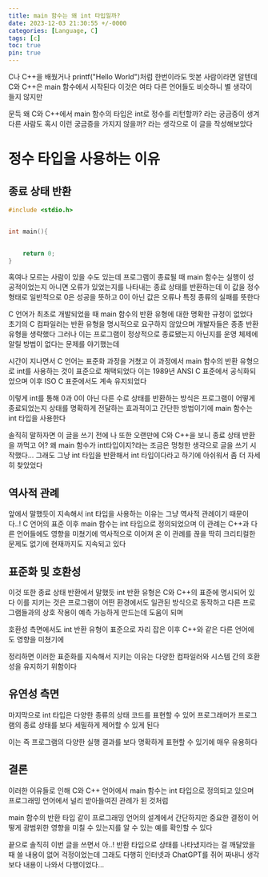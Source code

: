 ```yaml
---
title: main 함수는 왜 int 타입일까?
date: 2023-12-03 21:30:55 +/-0000
categories: [Language, C]
tags: [c]
toc: true
pin: true
---
```


C나 C++을 배웠거나 printf("Hello World")처럼 한번이라도 맛본 사람이라면 알텐데 C와 C++은 main 함수에서 시작된다 이것은 여타 다른 언어들도 비슷하니 별 생각이 들지 않지만

문득 왜 C와 C++에서 main 함수의 타입은 int로 정수를 리턴할까? 라는 궁금증이 생겨 다른 사람도 혹시 이런 궁금증을 가지지 않을까? 라는 생각으로 이 글을 작성해보았다

# 정수 타입을 사용하는 이유

## 종료 상태 반환

~~~c
#include <stdio.h>


int main(){
    

    return 0;
}
~~~

혹여나 모르는 사람이 있을 수도 있는데 프로그램이 종료될 때 main 함수는 실행이 성공적이었는지 아니면 오류가 있었는지를 나타내는 종료 상태를 반환하는데 이 값을 정수 형태로 일반적으로 0은 성공을 뜻하고 0이 아닌 값은 오류나 특정 종류의 실패를 뜻한다 

C 언어가 최초로 개발되었을 때 main 함수의 반환 유형에 대한 명확한 규정이 없었다 초기의 C 컴파일러는 반환 유형을 명시적으로 요구하지 않았으며 개발자들은 종종 반환 유형을 생략했다 그러나 이는 프로그램이 정상적으로 종료됐는지 아닌지를 운영 체제에 알릴 방법이 없다는 문제를 야기했는데

시간이 지나면서 C 언어는 표준화 과정을 거쳤고 이 과정에서 main 함수의 반환 유형으로 int를 사용하는 것이 표준으로 채택되었다 이는 1989년 ANSI C 표준에서 공식화되었으며 이후 ISO C 표준에서도 계속 유지되었다

이렇게 int를 통해 0과 0이 아닌 다른 수로 상태를 반환하는 방식은 프로그램이 어떻게 종료되었는지 상태를 명확하게 전달하는 효과적이고 간단한 방법이기에 main 함수는 int 타입을 사용한다

솔직히 말하자면 이 글을 쓰기 전에 나 또한 오랜만에 C와 C++을 보니 종료 상태 반환을 까먹고 어? 왜 main 함수가 int타입이지?라는 조금은 멍청한 생각으로 글을 쓰기 시작했다... 그래도 그냥 int 타입을 반환해서 int 타입이다라고 하기에 아쉬워서 좀 더 자세히 찾았었다

## 역사적 관례

앞에서 말했듯이 지속해서 int 타입을 사용하는 이유는 그냥 역사적 관례이기 때문이다..! C 언어의 표준 이후 main 함수는 int 타입으로 정의되었으며 이 관례는 C++과 다른 언어들에도 영향을 미쳤기에 역사적으로 이어져 온 이 관례를 끊을 딱히 크리티컬한 문제도 없기에 현재까지도 지속되고 있다

## 표준화 및 호환성

이것 또한 종료 상태 반환에서 말했듯 int 반환 유형은 C와 C++의 표준에 명시되어 있다 이를 지키는 것은 프로그램이 어떤 환경에서도 일관된 방식으로 동작하고 다른 프로그램들과의 상호 작용이 예측 가능하게 만드는데 도움이 되며

호환성 측면에서도 int 반환 유형이 표준으로 자리 잡은 이후 C++와 같은 다른 언어에도 영향을 미쳤기에

정리하면 이러한 표준화를 지속해서 지키는 이유는 다양한 컴파일러와 시스템 간의 호환성을 유지하기 위함이다

## 유연성 측면

마지막으로 int 타입은 다양한 종류의 상태 코드를 표현할 수 있어 프로그래머가 프로그램의 종료 상태를 보다 세밀하게 제어할 수 있게 된다

이는 즉 프로그램의 다양한 실행 결과를 보다 명확하게 표현할 수 있기에 매우 유용하다

## 결론

이러한 이유들로 인해 C와 C++ 언어에서 main 함수는 int 타입으로 정의되고 있으며 프로그래밍 언어에서 널리 받아들여진 관례가 된 것처럼

main 함수의 반환 타입 같이 프로그래밍 언어의 설계에서 간단하지만 중요한 결정이 어떻게 광범위한 영향을 미칠 수 있는지를 알 수 있는 예를 확인할 수 있다

끝으로 솔직히 이번 글을 쓰면서 아..! 반환 타입으로 상태를 나타냈지라는 걸 깨달았을 때 쓸 내용이 없어 걱정이었는데 그래도 다행히 인터넷과 ChatGPT를 쥐어 짜내니 생각보다 내용이 나와서 다행이었다...

